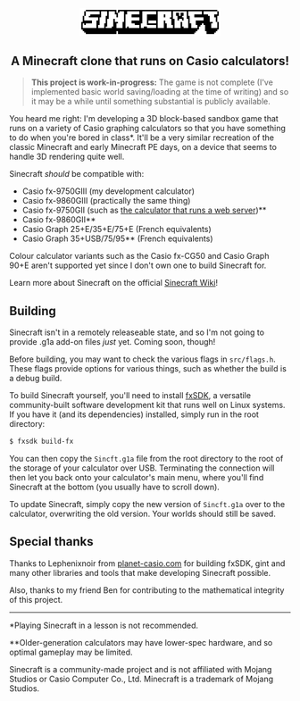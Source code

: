 <div align="center">
    <img width="50%" src="docs/readmelogo.png" alt="Sinecraft logo" />
</div>
<h2 align="center">A Minecraft clone that runs on Casio calculators!</h2>

> **This project is work-in-progress:** The game is not complete (I've implemented basic world saving/loading at the time of writing) and so it may be a while until something substantial is publicly available.

You heard me right: I'm developing a 3D block-based sandbox game that runs on a variety of Casio graphing calculators so that you have something to do when you're bored in class*. It'll be a very similar recreation of the classic Minecraft and early Minecraft PE days, on a device that seems to handle 3D rendering quite well.

Sinecraft _should_ be compatible with:
* Casio fx-9750GIII (my development calculator)
* Casio fx-9860GIII (practically the same thing)
* Casio fx-9750GII (such as [the calculator that runs a web server](https://github.com/Manawyrm/fxIP))**
* Casio fx-9860GII**
* Casio Graph 25+E/35+E/75+E (French equivalents)
* Casio Graph 35+USB/75/95** (French equivalents)

Colour calculator variants such as the Casio fx-CG50 and Casio Graph 90+E aren't supported yet since I don't own one to build Sinecraft for.

Learn more about Sinecraft on the official [Sinecraft Wiki](https://github.com/James-Livesey/Sinecraft/wiki)!

## Building
Sinecraft isn't in a remotely releaseable state, and so I'm not going to provide .g1a add-on files _just_ yet. Coming soon, though!

Before building, you may want to check the various flags in `src/flags.h`. These flags provide options for various things, such as whether the build is a debug build.

To build Sinecraft yourself, you'll need to install [fxSDK](https://gitea.planet-casio.com/Lephenixnoir/fxsdk), a versatile community-built software development kit that runs well on Linux systems. If you have it (and its dependencies) installed, simply run in the root directory:

```bash
$ fxsdk build-fx
```

You can then copy the `Sincft.g1a` file from the root directory to the root of the storage of your calculator over USB. Terminating the connection will then let you back onto your calculator's main menu, where you'll find Sinecraft at the bottom (you usually have to scroll down).

To update Sinecraft, simply copy the new version of `Sincft.g1a` over to the calculator, overwriting the old version. Your worlds should still be saved.

## Special thanks
Thanks to Lephenixnoir from [planet-casio.com](https://planet-casio.com) for building fxSDK, gint and many other libraries and tools that make developing Sinecraft possible.

Also, thanks to my friend Ben for contributing to the mathematical integrity of this project.

---

*Playing Sinecraft in a lesson is not recommended.

**Older-generation calculators may have lower-spec hardware, and so optimal gameplay may be limited.

Sinecraft is a community-made project and is not affiliated with Mojang Studios or Casio Computer Co., Ltd. Minecraft is a trademark of Mojang Studios.